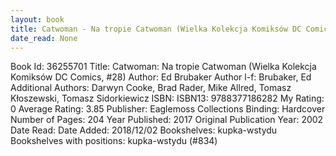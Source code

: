 ```yaml
---
layout: book
title: Catwoman - Na tropie Catwoman (Wielka Kolekcja Komiksów DC Comics,  no. 28)
date_read: None
---
```


Book Id: 36255701
Title: Catwoman: Na tropie Catwoman (Wielka Kolekcja Komiksów DC Comics, #28)
Author: Ed Brubaker
Author l-f: Brubaker, Ed
Additional Authors: Darwyn Cooke, Brad Rader, Mike Allred, Tomasz Kłoszewski, Tomasz Sidorkiewicz
ISBN: 
ISBN13: 9788377186282
My Rating: 0
Average Rating: 3.85
Publisher: Eaglemoss Collections
Binding: Hardcover
Number of Pages: 204
Year Published: 2017
Original Publication Year: 2002
Date Read: 
Date Added: 2018/12/02
Bookshelves: kupka-wstydu
Bookshelves with positions: kupka-wstydu (#834)

